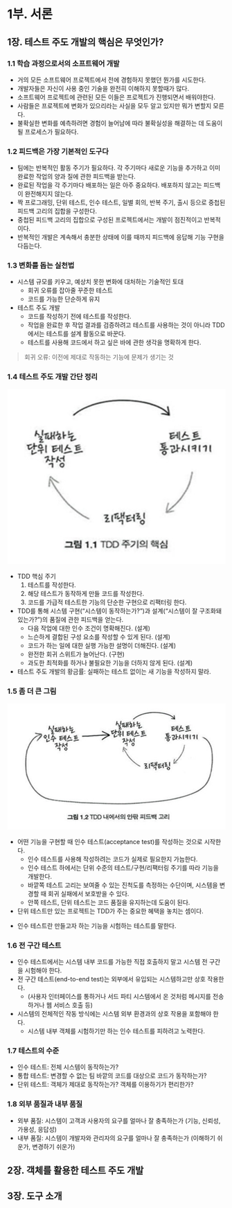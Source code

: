 # 1부. 서론

## 1장. 테스트 주도 개발의 핵심은 무엇인가?
### 1.1 학습 과정으로서의 소프트웨어 개발
- 거의 모든 소프트웨어 프로젝트에서 전에 경험하지 못했던 뭔가를 시도한다.
- 개발자들은 자신이 사용 중인 기술을 완전히 이해하지 못할때가 많다.
- 소프트웨어 프로젝트에 관련된 모든 이들은 프로젝트가 진행되면서 배워야한다.
- 사람들은 프로젝트에 변화가 있으리라는 사실을 모두 알고 있지만 뭐가 변할지 모른다.
- 불확실한 변화를 예측하려면 경험이 늘어남에 따라 불확실성을 해결하는 데 도움이 될 프로세스가 필요하다.

### 1.2 피드백은 가장 기본적인 도구다
- 팀에는 반복적인 활동 주기가 필요하다. 각 주기마다 새로운 기능을 추가하고 이미 완료한 작업의 양과 질에 관한 피드백을 받는다.
- 완료된 작업을 각 주기마다 배포하는 일은 아주 중요하다. 배포하지 않고는 피드백이 완전해지지 않는다.
- 짝 프로그래밍, 단위 테스트, 인수 테스트, 일별 회의, 반복 주기, 출시 등으로 중첩된 피드백 고리의 집합을 구성한다.
- 중첩된 피드백 고리의 집합으로 구성된 프로젝트에서는 개발이 점진적이고 반복적이다.
- 반복적인 개발은 계속해서 충분한 상태에 이를 때까지 피드백에 응답해 기능 구현을 다듬는다.

### 1.3 변화를 돕는 실천법
- 시스템 규모를 키우고, 예상치 못한 변화에 대처하는 기술적인 토대
  - 회귀 오류를 잡아줄 꾸준한 테스트
  - 코드를 가능한 단순하게 유지
- 테스트 주도 개발
  - 코드를 작성하기 전에 테스트를 작성한다.
  - 작업을 완료한 후 작업 결과를 검증하려고 테스트를 사용하는 것이 아니라 TDD에서는 테스트를 설계 활동으로 바꾼다.
  - 테스트를 사용해 코드에서 하고 싶은 바에 관한 생각을 명확하게 한다.
> 회귀 오류: 이전에 제대로 작동하는 기능에 문제가 생기는 것

### 1.4 테스트 주도 개발 간단 정리
![Alt text](https://github.com/Hyunhoo-Kwon/tdd/blob/master/chapter01/images/TDD%20%EC%A3%BC%EA%B8%B0%EC%9D%98%20%ED%95%B5%EC%8B%AC.png)
- TDD 핵심 주기
  1. 테스트를 작성한다.
  2. 해당 테스트가 동작하게 만들 코드를 작성한다.
  3. 코드를 가급적 테스트한 기능의 단순한 구현으로 리팩터링 한다.
- TDD를 통해 시스템 구현(“시스템이 동작하는가?”)과 설계(“시스템이 잘 구조화돼 있는가?”)의 품질에 관한 피드백을 얻는다.
  - 다음 작업에 대한 인수 조건이 명확해진다. (설계)
  - 느슨하게 결합된 구성 요소를 작성할 수 있게 된다. (설계)
  - 코드가 하는 일에 대한 실행 가능한 설명이 더해진다. (설계)
  - 완전한 회귀 스위트가 늘어난다. (구현)
  - 과도한 최적화를 하거나 불필요한 기능을 더하지 않게 된다. (설계)
- 테스트 주도 개발의 황금률: 실패하는 테스트 없이는 새 기능을 작성하지 말라.

### 1.5 좀 더 큰 그림
![Alt text](https://github.com/Hyunhoo-Kwon/tdd/blob/master/chapter01/images/TDD%20%EB%82%B4%EC%97%90%EC%84%9C%EC%9D%98%20%EC%95%88%EB%B0%96%20%ED%94%BC%EB%93%9C%EB%B0%B1%20%EA%B3%A0%EB%A6%AC.png)
- 어떤 기능을 구현할 때 인수 테스트(acceptance test)를 작성하는 것으로 시작한다.
  - 인수 테스트를 사용해 작성하려는 코드가 실제로 필요한지 가늠한다.
  - 인수 테스트 하에서는 단위 수준의 테스트/구현/리팩터링 주기를 따라 기능을 개발한다.
  - 바깥쪽 테스트 고리는 보여줄 수 있는 진척도를 측정하는 수단이며, 시스템을 변경할 때 회귀 실패에서 보호받을 수 있다.
  - 안쪽 테스트, 단위 테스트는 코드 품질을 유지하는데 도움이 된다.
- 단위 테스트만 있는 프로젝트는 TDD가 주는 중요한 혜택을 놓치는 셈이다.

* 인수 테스트란 만들고자 하는 기능을 시험하는 테스트를 말한다.

### 1.6 전 구간 테스트
- 인수 테스트에서는 시스템 내부 코드를 가능한 직접 호출하지 말고 시스템 전 구간을 시험해야 한다.
- 전 구간 테스트(end-to-end test)는 외부에서 유입되는 시스템하고만 상호 작용한다.
  - (사용자 인터페이스를 통하거나 서드 파티 시스템에서 온 것처럼 메시지를 전송하거나 웹 서비스 호출 등)
- 시스템의 전체적인 작동 방식에는 시스템 외부 환경과의 상호 작용을 포함해야 한다.
  - 시스템 내부 객체를 시험하기만 하는 인수 테스트를 피하려고 노력한다.

### 1.7 테스트의 수준
- 인수 테스트: 전체 시스템이 동작하는가?
- 통합 테스트: 변경할 수 없는 팀 바깥의 코드를 대상으로 코드가 동작하는가?
- 단위 테스트: 객체가 제대로 동작하는가? 객체를 이용하기가 편리한가?

### 1.8 외부 품질과 내부 품질
- 외부 품질: 시스템이 고객과 사용자의 요구를 얼마나 잘 충족하는가 (기능, 신뢰성, 가용성, 응답성)
- 내부 품질: 시스템이 개발자와 관리자의 요구를 얼마나 잘 충족하는가 (이해하기 쉬운가, 변경하기 쉬운가)

## 2장. 객체를 활용한 테스트 주도 개발

## 3장. 도구 소개
